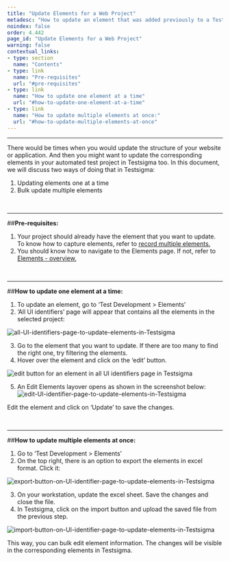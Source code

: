 ```yaml
---
title: "Update Elements for a Web Project"
metadesc: "How to update an element that was added previously to a Testsigma web project."
noindex: false
order: 4.442
page_id: "Update Elements for a Web Project"
warning: false
contextual_links:
- type: section
  name: "Contents"
- type: link
  name: "Pre-requisites"
  url: "#pre-requisites"
- type: link
  name: "How to update one element at a time"
  url: "#how-to-update-one-element-at-a-time"
- type: link
  name: "How to update multiple elements at once:"
  url: "#how-to-update-multiple-elements-at-once"
---
```


---

There would be times when you would update the structure of your website or application. And then you might want to update the corresponding elements in your automated test project in Testsigma too. In this document, we will discuss two ways of doing that in Testsigma:
 1. Updating elements one at a time
 2. Bulk update multiple elements

&emsp;

---
##**Pre-requisites:**

 1. Your project should already have the element that you want to update. To know how to capture elements, refer to [record multiple elements.](https://testsigma.com/docs/elements/web-apps/record-multiple-elements/)
 2. You should know how to navigate to the Elements page. If not, refer to [Elements - overview.](https://testsigma.com/docs/elements/web-apps/overview/)

&emsp;
 
---
##**How to update one element at a time:**

 1. To update an element, go to ‘Test Development > Elements’
 2. ‘All UI identifiers’ page will appear that contains all the elements in the selected project:

![all-UI-identifiers-page-to-update-elements-in-Testsigma](https://s3.amazonaws.com/static-docs.testsigma.com/new_images/test-cases/create-steps-nl/web-apps/update-elements/all-UI-identifiers-page-to-update-elements-in-Testsigma.png)

 3. Go to the element that you want to update. If there are too many to find the right one, try filtering the elements.
 4. Hover over the element and click on the ‘edit’ button.

![edit button for an element in all UI identifiers page in Testsigma](https://docs.testsigma.com/images/update-elements/edit-button-for-an-element-in-all-ui-identifiers-testsigma.png)

 5. An Edit Elements layover opens as shown in the screenshot below:
![edit-UI-identifier-page-to-update-elements-in-Testsigma](https://s3.amazonaws.com/static-docs.testsigma.com/new_images/test-cases/create-steps-nl/web-apps/update-elements/edit-UI-identifier-page-to-update-elements-in-Testsigma.png)

Edit the element and click on ‘Update’ to save the changes.

&emsp;

---
##**How to update multiple elements at once:**

 1. Go to ‘Test Development > Elements’
 2. On the top right, there is an option to export the elements in excel format. Click it:

![export-button-on-UI-identifier-page-to-update-elements-in-Testsigma](https://s3.amazonaws.com/static-docs.testsigma.com/new_images/test-cases/create-steps-nl/web-apps/update-elements/export-button-on-UI-identifier-page-to-update-elements-in-Testsigma.png)

 3. On your workstation, update the excel sheet. Save the changes and close the file.
 4. In Testsigma, click on the import button and upload the saved file from the previous step.

![import-button-on-UI-identifier-page-to-update-elements-in-Testsigma](https://s3.amazonaws.com/static-docs.testsigma.com/new_images/test-cases/create-steps-nl/web-apps/update-elements/import-button-on-UI-identifier-page-to-update-elements-in-Testsigma.png)



This way, you can bulk edit element information. The changes will be visible in the corresponding elements in Testsigma.